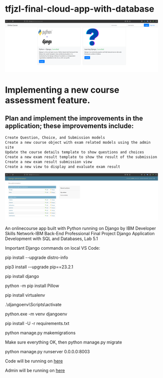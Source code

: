 # tfjzl-final-cloud-app-with-database

![Home page](https://github.com/eldoma/tfjzl-final-cloud-app-with-database/blob/main/home_page.png)
 
# Implementing a new course assessment feature. 
## Plan and implement the improvements in the application; these improvements include:

    Create Question, Choice, and Submission models
    Create a new course object with exam related models using the admin site
    Update the course details template to show questions and choices
    Create a new exam result template to show the result of the submission
    Create a new exam result submission view
    Create a new view to display and evaluate exam result
![Admin page](https://github.com/eldoma/tfjzl-final-cloud-app-with-database/blob/main/03-admin-site.png)

An onlinecourse app built with Python running on Django by IBM Developer Skills Network-IBM Back-End Professional Final Project
Django Application Development with SQL and Databases, Lab 5.1

Important Django commands on local VS Code:

pip install --upgrade distro-info

pip3 install --upgrade pip==23.2.1

pip install django

python -m pip install Pillow

pip install virtualenv

 .\djangoenv\Scripts\activate

python.exe -m venv djangoenv 

pip install -U -r requirements.txt

python manage.py makemigrations

Make sure everything OK, then 
python manage.py migrate

python manage.py runserver 0.0.0.0:8003

Code will be running on <a href="http://127.0.0.1:8003/onlinecourse" target="_blank">here</a>

Admin will be running on <a href="http://127.0.0.1:8003/admin" target="_blank">here</a>
